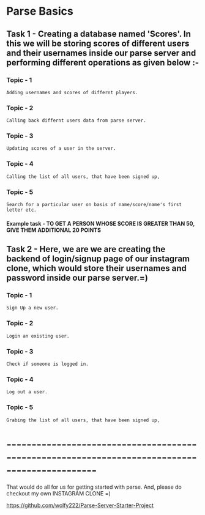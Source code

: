# Parse Basics

## Task 1 - Creating a database named 'Scores'. In this we will be storing scores of different users and their usernames inside our parse server and performing different operations as given below :-

### Topic - 1
    Adding usernames and scores of differnt players.
    
### Topic - 2
    Calling back differnt users data from parse server.
    
### Topic - 3
    Updating scores of a user in the server.
    
### Topic - 4
    Calling the list of all users, that have been signed up,

### Topic - 5
    Search for a particular user on basis of name/score/name's first letter etc.
    
#### Example task - TO GET A PERSON WHOSE SCORE IS GREATER THAN 50, GIVE THEM ADDITIONAL 20 POINTS

## Task 2 - Here, we are  we are creating the backend of login/signup page of our instagram clone, which would store their usernames and password inside our parse server.=)
    
### Topic - 1
    Sign Up a new user.
 
 ### Topic - 2
    Login an existing user.
    
 ### Topic - 3
    Check if someone is logged in.
    
 ### Topic - 4
    Log out a user.
    
 ### Topic - 5
    Grabing the list of all users, that have been signed up,
    

# ----------------------------------------------------------------------------------------------

That would do all for us for getting started with parse.
And, please do checkout my own INSTAGRAM CLONE =)
 
https://github.com/wolfy222/Parse-Server-Starter-Project

    
    
    
    
